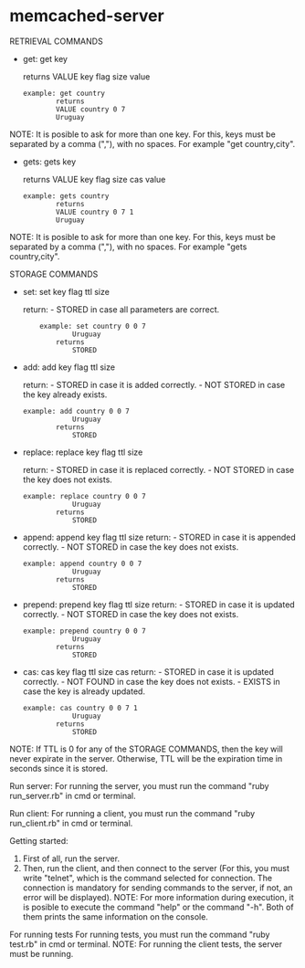 # memcached-server

RETRIEVAL COMMANDS
-   get: get key 
		
	returns 
                VALUE key flag size
                value
       	
		example: get country
                returns 
                VALUE country 0 7
                Uruguay
        	
   NOTE: It is posible to ask for more than one key. For this, keys must be separated by a comma (","), with no spaces. For example "get country,city".

-   gets: gets key 
		
	returns 
                VALUE key flag size cas
                value
       	
		example: gets country
                returns 
                VALUE country 0 7 1
                Uruguay
        	
   NOTE: It is posible to ask for more than one key. For this, keys must be separated by a comma (","), with no spaces. For example "gets country,city".
   
   STORAGE COMMANDS
-   set: set key flag ttl size
                	
	return:
                - STORED in case all parameters are correct.
		    
        	example: set country 0 0 7
                	Uruguay
                returns 
                	STORED
			
-   add: add key flag ttl size

       return:
                - STORED in case it is added correctly.
                - NOT STORED in case the key already exists.
        
		example: add country 0 0 7
                	Uruguay
                returns 
                	STORED
			
-   replace: replace key flag ttl size
        
	return:
        	- STORED in case it is replaced correctly.
                - NOT STORED in case the key does not exists.
        
		example: replace country 0 0 7
                	Uruguay
                returns 
                	STORED
			
-   append: append key flag ttl size
   	return:
       		- STORED in case it is appended correctly.
                - NOT STORED in case the key does not exists.
        
		example: append country 0 0 7
                	Uruguay
                returns 
                	STORED
			
-   prepend: prepend key flag ttl size
	return:
		- STORED in case it is updated correctly.
                - NOT STORED in case the key does not exists.
        
		example: prepend country 0 0 7
                	Uruguay
                returns 
                	STORED
			
-   cas: cas key flag ttl size cas
	return:
		- STORED in case it is updated correctly.
                - NOT FOUND in case the key does not exists.
                - EXISTS in case the key is already updated.
        
		example: cas country 0 0 7 1
                	Uruguay
                returns 
                	STORED

NOTE: If TTL is 0 for any of the STORAGE COMMANDS, then the key will never expirate in the server. Otherwise, TTL will be the expiration time in seconds since it is stored.

Run server:
For running the server, you must run the command "ruby run_server.rb" in cmd or terminal.

Run client:
For running a client, you must run the command "ruby run_client.rb" in cmd or terminal.

Getting started:
1. First of all, run the server.
2. Then, run the client, and then connect to the server (For this, you must write "telnet", which is the command selected for connection. The connection is mandatory for sending commands to the server, if not, an error will be displayed).
NOTE: For more information during execution, it is posible to execute the command "help" or the command "-h". Both of them prints the same information on the console.

For running tests
For running tests, you must run the command "ruby test.rb" in cmd or terminal. 
NOTE: For running the client tests, the server must be running. 


